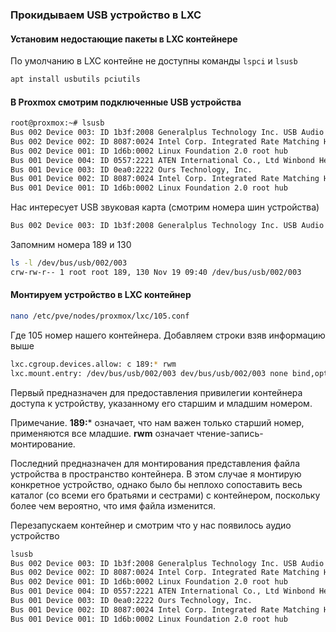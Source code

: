 ### Прокидываем USB устройство в LXC
#### Установим недостающие пакеты в LXC контейнере
Пo умолчанию в LXC контейне не доступны команды `lspci` и `lsusb`
```bash
apt install usbutils pciutils
```
#### В Proxmox смотрим подключенные USB устройства
```bash
root@proxmox:~# lsusb
Bus 002 Device 003: ID 1b3f:2008 Generalplus Technology Inc. USB Audio Device
Bus 002 Device 002: ID 8087:0024 Intel Corp. Integrated Rate Matching Hub
Bus 002 Device 001: ID 1d6b:0002 Linux Foundation 2.0 root hub
Bus 001 Device 004: ID 0557:2221 ATEN International Co., Ltd Winbond Hermon
Bus 001 Device 003: ID 0ea0:2222 Ours Technology, Inc. 
Bus 001 Device 002: ID 8087:0024 Intel Corp. Integrated Rate Matching Hub
Bus 001 Device 001: ID 1d6b:0002 Linux Foundation 2.0 root hub

```
Нас интересует USB звуковая карта (смотрим номера шин устройства)
```bash
Bus 002 Device 003: ID 1b3f:2008 Generalplus Technology Inc. USB Audio Device
```
Запомним номера 189 и 130
```bash
ls -l /dev/bus/usb/002/003
crw-rw-r-- 1 root root 189, 130 Nov 19 09:40 /dev/bus/usb/002/003
```
#### Монтируем устройство в LXC контейнер
```bash
nano /etc/pve/nodes/proxmox/lxc/105.conf
```
Где 105 номер нашего контейнера. Добавляем строки взяв информацию выше
```bash
lxc.cgroup.devices.allow: c 189:* rwm   
lxc.mount.entry: /dev/bus/usb/002/003 dev/bus/usb/002/003 none bind,optional,create=file
```
Первый предназначен для предоставления привилегии контейнера доступа к устройству, указанному его старшим и младшим номером.

Примечание. **189:*** означает, что нам важен только старший номер, применяются все младшие. **rwm** означает чтение-запись-монтирование.

Последний предназначен для монтирования представления файла устройства в пространство контейнера. В этом случае я монтирую конкретное устройство, однако было бы неплохо сопоставить весь каталог (со всеми его братьями и сестрами) с контейнером, поскольку более чем вероятно, что имя файла изменится.

Перезапускаем контейнер и смотрим что у нас появилось аудио устройство
```bash
lsusb
Bus 002 Device 003: ID 1b3f:2008 Generalplus Technology Inc. USB Audio Device
Bus 002 Device 002: ID 8087:0024 Intel Corp. Integrated Rate Matching Hub
Bus 002 Device 001: ID 1d6b:0002 Linux Foundation 2.0 root hub
Bus 001 Device 004: ID 0557:2221 ATEN International Co., Ltd Winbond Hermon
Bus 001 Device 003: ID 0ea0:2222 Ours Technology, Inc. 
Bus 001 Device 002: ID 8087:0024 Intel Corp. Integrated Rate Matching Hub
Bus 001 Device 001: ID 1d6b:0002 Linux Foundation 2.0 root hub
```